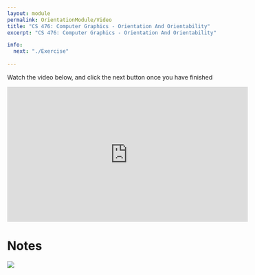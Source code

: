 ```yaml
---
layout: module
permalink: OrientationModule/Video
title: "CS 476: Computer Graphics - Orientation And Orientability"
excerpt: "CS 476: Computer Graphics - Orientation And Orientability"

info:
  next: "./Exercise"
  
---
```


Watch the video below, and click the next button once you have finished

<iframe width="560" height="315" src="https://www.youtube.com/embed/dF55qJHabVc" frameborder="0" allow="accelerometer; autoplay; clipboard-write; encrypted-media; gyroscope; picture-in-picture" allowfullscreen></iframe>

<h1>Notes</h1>
<img src = "../images/Unit3/Orientation.svg">